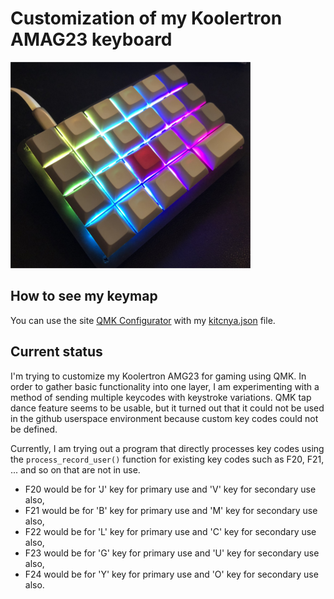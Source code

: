 <!-- -*- mode: markdown; coding: utf-8 -*- -->

# Customization of my Koolertron AMAG23 keyboard

![Koolertron AMAG23 w/DSA profile keycaps](amag23.png)

## How to see my keymap

You can use the site [QMK Configurator](https://config.qmk.fm/#/amag23/LAYOUT)
with my [kitcnya.json](https://raw.githubusercontent.com/kitcnya/amag23/master/kitcnya.json) file.

## Current status

I'm trying to customize my Koolertron AMG23 for gaming using QMK.
In order to gather basic functionality into one layer,
I am experimenting with a method of sending multiple keycodes with keystroke variations.
QMK tap dance feature seems to be usable,
but it turned out that it could not be used in the github userspace environment
because custom key codes could not be defined.

Currently, I am trying out a program that directly processes key codes
using the `process_record_user()` function for existing key codes
such as F20, F21, ... and so on that are not in use.

- F20 would be for 'J' key for primary use and 'V' key for secondary use also,
- F21 would be for 'B' key for primary use and 'M' key for secondary use also,
- F22 would be for 'L' key for primary use and 'C' key for secondary use also,
- F23 would be for 'G' key for primary use and 'U' key for secondary use also,
- F24 would be for 'Y' key for primary use and 'O' key for secondary use also.
